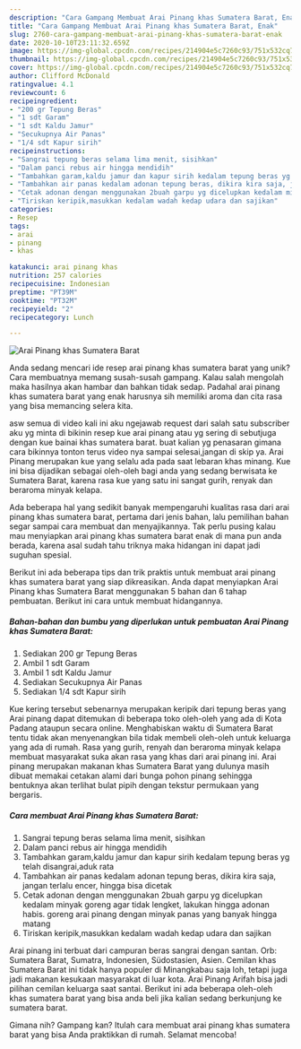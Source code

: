 ```yaml
---
description: "Cara Gampang Membuat Arai Pinang khas Sumatera Barat, Enak"
title: "Cara Gampang Membuat Arai Pinang khas Sumatera Barat, Enak"
slug: 2760-cara-gampang-membuat-arai-pinang-khas-sumatera-barat-enak
date: 2020-10-10T23:11:32.659Z
image: https://img-global.cpcdn.com/recipes/214904e5c7260c93/751x532cq70/arai-pinang-khas-sumatera-barat-foto-resep-utama.jpg
thumbnail: https://img-global.cpcdn.com/recipes/214904e5c7260c93/751x532cq70/arai-pinang-khas-sumatera-barat-foto-resep-utama.jpg
cover: https://img-global.cpcdn.com/recipes/214904e5c7260c93/751x532cq70/arai-pinang-khas-sumatera-barat-foto-resep-utama.jpg
author: Clifford McDonald
ratingvalue: 4.1
reviewcount: 6
recipeingredient:
- "200 gr Tepung Beras"
- "1 sdt Garam"
- "1 sdt Kaldu Jamur"
- "Secukupnya Air Panas"
- "1/4 sdt Kapur sirih"
recipeinstructions:
- "Sangrai tepung beras selama lima menit, sisihkan"
- "Dalam panci rebus air hingga mendidih"
- "Tambahkan garam,kaldu jamur dan kapur sirih kedalam tepung beras yg telah disangrai,aduk rata"
- "Tambahkan air panas kedalam adonan tepung beras, dikira kira saja, jangan terlalu encer, hingga bisa dicetak"
- "Cetak adonan dengan menggunakan 2buah garpu yg dicelupkan kedalam minyak goreng agar tidak lengket, lakukan hingga adonan habis. goreng arai pinang dengan minyak panas yang banyak hingga matang"
- "Tiriskan keripik,masukkan kedalam wadah kedap udara dan sajikan"
categories:
- Resep
tags:
- arai
- pinang
- khas

katakunci: arai pinang khas 
nutrition: 257 calories
recipecuisine: Indonesian
preptime: "PT39M"
cooktime: "PT32M"
recipeyield: "2"
recipecategory: Lunch

---
```



![Arai Pinang khas Sumatera Barat](https://img-global.cpcdn.com/recipes/214904e5c7260c93/751x532cq70/arai-pinang-khas-sumatera-barat-foto-resep-utama.jpg)

Anda sedang mencari ide resep arai pinang khas sumatera barat yang unik? Cara membuatnya memang susah-susah gampang. Kalau salah mengolah maka hasilnya akan hambar dan bahkan tidak sedap. Padahal arai pinang khas sumatera barat yang enak harusnya sih memiliki aroma dan cita rasa yang bisa memancing selera kita.

asw semua di video kali ini aku ngejawab request dari salah satu subscriber aku yg minta di bikinin resep kue arai pinang atau yg sering di sebutjuga dengan kue bainai khas sumatera barat. buat kalian yg penasaran gimana cara bikinnya tonton terus video nya sampai selesai,jangan di skip ya. Arai Pinang merupakan kue yang selalu ada pada saat lebaran khas minang. Kue ini bisa dijadikan sebagai oleh-oleh bagi anda yang sedang berwisata ke Sumatera Barat, karena rasa kue yang satu ini sangat gurih, renyak dan beraroma minyak kelapa.

Ada beberapa hal yang sedikit banyak mempengaruhi kualitas rasa dari arai pinang khas sumatera barat, pertama dari jenis bahan, lalu pemilihan bahan segar sampai cara membuat dan menyajikannya. Tak perlu pusing kalau mau menyiapkan arai pinang khas sumatera barat enak di mana pun anda berada, karena asal sudah tahu triknya maka hidangan ini dapat jadi suguhan spesial.


Berikut ini ada beberapa tips dan trik praktis untuk membuat arai pinang khas sumatera barat yang siap dikreasikan. Anda dapat menyiapkan Arai Pinang khas Sumatera Barat menggunakan 5 bahan dan 6 tahap pembuatan. Berikut ini cara untuk membuat hidangannya.

<!--inarticleads1-->

##### Bahan-bahan dan bumbu yang diperlukan untuk pembuatan Arai Pinang khas Sumatera Barat:

1. Sediakan 200 gr Tepung Beras
1. Ambil 1 sdt Garam
1. Ambil 1 sdt Kaldu Jamur
1. Sediakan Secukupnya Air Panas
1. Sediakan 1/4 sdt Kapur sirih


Kue kering tersebut sebenarnya merupakan keripik dari tepung beras yang Arai pinang dapat ditemukan di beberapa toko oleh-oleh yang ada di Kota Padang ataupun secara online. Menghabiskan waktu di Sumatera Barat tentu tidak akan menyenangkan bila tidak membeli oleh-oleh untuk keluarga yang ada di rumah. Rasa yang gurih, renyah dan beraroma minyak kelapa membuat masyarakat suka akan rasa yang khas dari arai pinang ini. Arai pinang merupakan makanan khas Sumatera Barat yang dulunya masih dibuat memakai cetakan alami dari bunga pohon pinang sehingga bentuknya akan terlihat bulat pipih dengan tekstur permukaan yang bergaris. 

<!--inarticleads2-->

##### Cara membuat Arai Pinang khas Sumatera Barat:

1. Sangrai tepung beras selama lima menit, sisihkan
1. Dalam panci rebus air hingga mendidih
1. Tambahkan garam,kaldu jamur dan kapur sirih kedalam tepung beras yg telah disangrai,aduk rata
1. Tambahkan air panas kedalam adonan tepung beras, dikira kira saja, jangan terlalu encer, hingga bisa dicetak
1. Cetak adonan dengan menggunakan 2buah garpu yg dicelupkan kedalam minyak goreng agar tidak lengket, lakukan hingga adonan habis. goreng arai pinang dengan minyak panas yang banyak hingga matang
1. Tiriskan keripik,masukkan kedalam wadah kedap udara dan sajikan


Arai pinang ini terbuat dari campuran beras sangrai dengan santan. Orb: Sumatera Barat, Sumatra, Indonesien, Südostasien, Asien. Cemilan khas Sumatera Barat ini tidak hanya populer di Minangkabau saja loh, tetapi juga jadi makanan kesukaan masyarakat di luar kota. Arai Pinang Arifah bisa jadi pilihan cemilan keluarga saat santai. Berikut ini ada beberapa oleh-oleh khas sumatera barat yang bisa anda beli jika kalian sedang berkunjung ke sumatera barat. 

Gimana nih? Gampang kan? Itulah cara membuat arai pinang khas sumatera barat yang bisa Anda praktikkan di rumah. Selamat mencoba!
